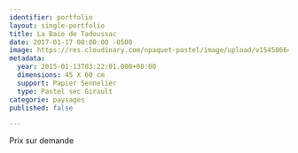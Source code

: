 ```yaml
---
identifier: portfolio
layout: single-portfolio
title: La Baie de Tadoussac
date: 2017-01-17 00:00:00 -0500
image: https://res.cloudinary.com/npaquet-pastel/image/upload/v1545066494/La-Baie-de-Tadoussac-pastel-45-X-60-cm-2014.jpg
metadata:
  year: 2015-01-13T03:22:01.000+00:00
  dimensions: 45 X 60 cm
  support: Papier Sennelier
  type: Pastel sec Girault
categorie: paysages
published: false

---
```

Prix sur demande
